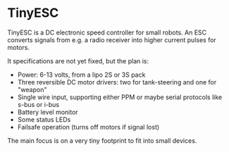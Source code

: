 TinyESC
=======

TinyESC is a DC electronic speed controller for small robots. An ESC converts signals from
e.g. a radio receiver into higher current pulses for motors. 

It specifications are not yet fixed, but the plan is:

* Power: 6-13 volts, from a lipo 2S or 3S pack
* Three reversible DC motor drivers: two for tank-steering and one for "weapon"
* Single wire input, supporting either PPM or maybe serial protocols like s-bus or i-bus
* Battery level monitor
* Some status LEDs
* Failsafe operation (turns off motors if signal lost)

The main focus is on a very tiny footprint to fit into small devices.

